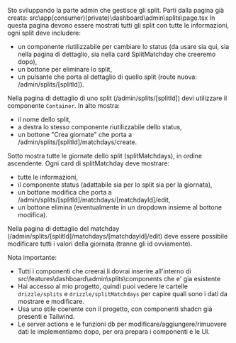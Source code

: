 Sto sviluppando la parte admin che gestisce gli split. Parti dalla pagina già creata: src\app\(consumer)\(private)\dashboard\admin\splits\page.tsx
In questa pagina devono essere mostrati tutti gli split con tutte le informazioni, ogni split deve includere:
- un componente riutilizzabile per cambiare lo status (da usare sia qui, sia nella pagina di dettaglio, sia nella card SplitMatchday che creeremo dopo),
- un bottone per eliminare lo split,
- un pulsante che porta al dettaglio di quello split (route nuova: /admin/splits/[splitId]).

Nella pagina di dettaglio di uno split (/admin/splits/[splitId]) devi utilizzare il componente `Container`. In alto mostra:
- il nome dello split,
- a destra lo stesso componente riutilizzabile dello status,
- un bottone "Crea giornate" che porta a /admin/splits/[splitId]/matchdays/create.

Sotto mostra tutte le giornate dello split (splitMatchdays), in ordine ascendente.
Ogni card di splitMatchday deve mostrare:
- tutte le informazioni,
- il componente status (adattabile sia per lo split sia per la giornata),
- un bottone modifica che porta a /admin/splits/[splitId]/matchdays/[matchdayId]/edit,
- un bottone elimina (eventualmente in un dropdown insieme al bottone modifica).

Nella pagina di dettaglio del matchday (/admin/splits/[splitId]/matchdays/[matchdayId]/edit) deve essere possibile modificare tutti i valori della giornata (tranne gli id ovviamente).

Nota importante:
- Tutti i componenti che creerai li dovrai inserire all'interno di src\features\dashboard\admin\splits\components che e' gia esistente
- Hai accesso al mio progetto, quindi puoi vedere le cartelle `drizzle/splits` e `drizzle/splitMatchdays` per capire quali sono i dati da mostrare e modificare.
- Usa uno stile coerente con il progetto, con componenti shadcn già presenti e Tailwind.
- Le server actions e le funzioni db per modificare/aggiungere/rimuovere dati le implementiamo dopo, per ora prepara i componenti e le UI.
